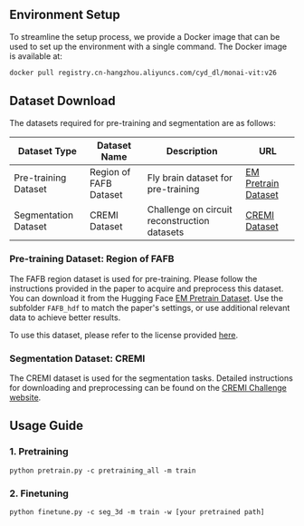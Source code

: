 ## Environment Setup

To streamline the setup process, we provide a Docker image that can be used to set up the environment with a single command. The Docker image is available at:

```sh
docker pull registry.cn-hangzhou.aliyuncs.com/cyd_dl/monai-vit:v26
```
## Dataset Download

The datasets required for pre-training and segmentation are as follows:

| Dataset Type          | Dataset Name           | Description                              | URL                                           |
|-----------------------|------------------------|------------------------------------------|-----------------------------------------------|
| Pre-training Dataset  | Region of FAFB Dataset | Fly brain dataset for pre-training       | [EM Pretrain Dataset](https://huggingface.co/datasets/cyd0806/EM_pretrain_data/tree/main)  |
| Segmentation Dataset  | CREMI Dataset          | Challenge on circuit reconstruction datasets| [CREMI Dataset](https://cremi.org/)           |

### Pre-training Dataset: Region of FAFB

The FAFB region dataset is used for pre-training. Please follow the instructions provided in the paper to acquire and preprocess this dataset. You can download it from the Hugging Face [EM Pretrain Dataset](https://huggingface.co/datasets/cyd0806/EM_pretrain_data/tree/main). Use the subfolder `FAFB_hdf` to match the paper's settings, or use additional relevant data to achieve better results.

To use this dataset, please refer to the license provided [here](#license-important-).

### Segmentation Dataset: CREMI

The CREMI dataset is used for the segmentation tasks. Detailed instructions for downloading and preprocessing can be found on the [CREMI Challenge website](https://cremi.org/).

## Usage Guide

### 1. Pretraining
```
python pretrain.py -c pretraining_all -m train
```
### 2. Finetuning
```
python finetune.py -c seg_3d -m train -w [your pretrained path]
```

